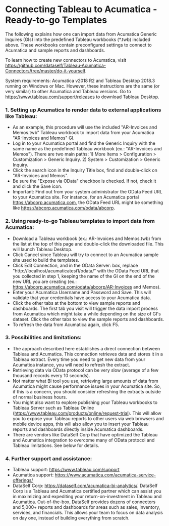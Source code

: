 # Connecting Tableau to Acumatica - Ready-to-go Templates
The following explains how one can import data from Acumatica Generic Inquires (GIs) into the predefined Tableau workbooks (*.twb) included above. These workbooks contain preconfigured settings to connect to Acumatica and sample reports and dashboards.

To learn how to create new connectors to Acumatica, visit https://github.com/dataself/Tableau-Acumatica-Connectors/tree/master/do-it-yourself.

System requirements: Acumatica v2018 R2 and Tableau Desktop 2018.3 running on Windows or Mac. However, these instructions are the same (or very similar) to other Acumatica and Tableau versions. Go to https://www.tableau.com/support/releases to download Tableau Desktop.

### 1. Setting up Acumatica to render data to external applications like Tableau:
- As an example, this procedure will use the included "AR-Invoices and Memos.twb" Tableau workbook to import data from your Acumatica "AR-Invoices and Memos" GI. 
- Log in to your Acumatica portal and find the Generic Inquiry with the same name as the predefined Tableau workbook (ex.: "AR-Invoices and Memos"). There are two main paths: 1) More Items > Configuration > Customization > Generic Inquiry. 2) System > Customization > Generic Inquiry.
- Click the search icon in the Inquiry Title box, find and double-click on "AR-Invoices and Memos".
- Be sure the "Expose via OData" checkbox is checked. If not, check it and click the Save icon.
- Important: Find out from your system administrator the OData Feed URL to your Acumatica site. For instance, for an Acumatica portal https://abcorp.acumatica.com, the OData Feed URL might be something like https://abcorp.acumatica.com/odata/abcorp.

### 2. Using ready-to-go Tableau templates to import data from Acumatica:
- Download a Tableau workbook (ex.: AR-Invoices and Memos.twb) from the list at the top of this page and double-click the downloaded file. This will launch Tableau Desktop. 
- Click Cancel since Tableau will try to connect to an Acumatica sample site used to build the templates. 
- Click Edit Connection, and in the OData Server: box, replace "http://localhost/acumaticatest1/odata/" with the OData Feed URL that you collected in step 1, keeping the name of the GI on the end of the new URL you are creating (ex.: https://abcorp.acumatica.com/odata/abcorp/AR-Invoices and Memos).
- Enter your Acumatica Username and Password and Save. This will validate that your credentials have access to your Acumatica data. 
- Click the other tabs at the bottom to view sample reports and dashboards. The first tab you visit will trigger the data import process from Acumatica which might take a while depending on the size of GI's dataset. Click the other tabs to view the sample reports and dashboards.
- To refresh the data from Acumatica again, click F5. 

### 3. Possibilities and limitations:
- The approach described here establishes a direct connection between Tableau and Acumatica. This connection retrieves data and stores it in a Tableau extract.  Every time you need to get new data from your Acumatica instance, you will need to refresh the extract.
- Retrieving data via OData protocol can be very slow (average of a few thousand records every 10 seconds).
- Not matter what BI tool you use, retrieving large amounts of data from Acumatica might cause performance issues in your Acumatica site. So, if this is a concern, you should consider refreshing the extracts outside of normal business hours.
- You might also want to explore publishing your Tableau workbooks to Tableau Server such as Tableau Online (https://www.tableau.com/products/online/request-trial). This will allow you to expose your Tableau reports to other users via web browsers and mobile device apps, this will also allow you to insert your Tableau reports and dashboards directly inside Acumatica dashboards.
- There are vendors like DataSelf Corp that have optimized the Tableau and Acumatica integration to overcome many of OData protocol and Tableau limitations. See below for details.

### 4. Further support and assistance:
- Tableau support: https://www.tableau.com/support
- Acumatica support: https://www.acumatica.com/acumatica-service-offerings/
- DataSelf Corp: https://dataself.com/acumatica-bi-analytics/. DataSelf Corp is a Tableau and Acumatica certified partner which can assist you in maximizing and expediting your return-on-investment in Tableau and Acumatica. Out-of-the-box, DataSelf provides dozens of connectors and 5,000+ reports and dashboards for areas such as sales, inventory, services, and financials. This allows your team to focus on data analysis on day one, instead of building everything from scratch.
